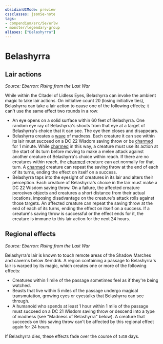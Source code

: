 ```yaml
---
obsidianUIMode: preview
cssclasses: json5e-note
tags:
- compendium/src/5e/erlw
- monster/legendary-group
aliases: ["Belashyrra"]
---
```

# Belashyrra

## Lair actions
_Source: Eberron: Rising from the Last War_

While within the Citadel of Lidless Eyes, Belashyrra can invoke the ambient magic to take lair actions. On initiative count 20 (losing initiative ties), Belashyrra can take a lair action to cause one of the following effects; it can't use the same effect two rounds in a row:

- An eye opens on a solid surface within 60 feet of Belashyrra. One random eye ray of Belashyrra's shoots from that eye at a target of Belashyrra's choice that it can see. The eye then closes and disappears.  
- Belashyrra creates a [wave](/Systems/5e/items/wave.md) of madness. Each creature it can see within its lair must succeed on a DC 22 Wisdom saving throw or be [charmed](/Systems/5e/rules/conditions.md#charmed) for 1 minute. While [charmed](/Systems/5e/rules/conditions.md#charmed) in this way, a creature must use its action at the start of its turn before moving to make a melee attack against another creature of Belashyrra's choice within reach. If there are no creatures within reach, the [charmed](/Systems/5e/rules/conditions.md#charmed) creature can act normally for that turn. A [charmed](/Systems/5e/rules/conditions.md#charmed) creature can repeat the saving throw at the end of each of its turns, ending the effect on itself on a success.  
- Belashyrra taps into the eyesight of creatures in its lair and alters their perception. Each creature of Belashyrra's choice in the lair must make a DC 22 Wisdom saving throw. On a failure, the affected creature perceives objects and creatures a short distance from their actual locations, imposing disadvantage on the creature's attack rolls against those targets. An affected creature can repeat the saving throw at the end of each of its turns, ending the effect on itself on a success. If a creature's saving throw is successful or the effect ends for it, the creature is immune to this lair action for the next 24 hours.  

## Regional effects
_Source: Eberron: Rising from the Last War_

Belashyrra's lair is known to touch remote areas of the Shadow Marches and caverns below Xen'drik. A region containing a passage to Belashyrra's lair is warped by its magic, which creates one or more of the following effects:

- Creatures within 1 mile of the passage sometimes feel as if they're being watched.  
- Beasts that live within 5 miles of the passage undergo magical transmutation, growing eyes or eyestalks that Belashyrra can see through.  
- A humanoid who spends at least 1 hour within 1 mile of the passage must succeed on a DC 21 Wisdom saving throw or descend into a type of madness (see "Madness of Belashyrra" below). A creature that succeeds on this saving throw can't be affected by this regional effect again for 24 hours.  

If Belashyrra dies, these effects fade over the course of `1d10` days.